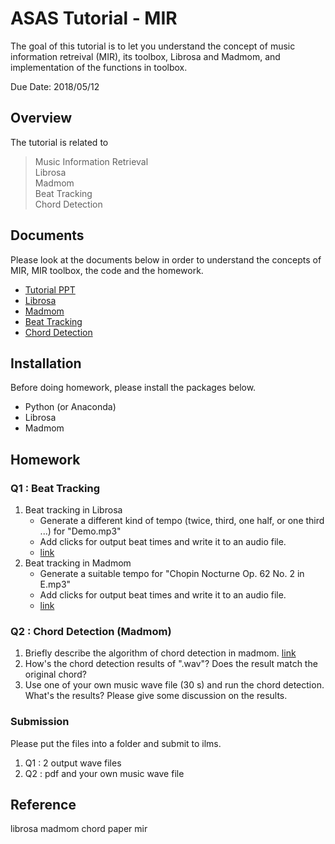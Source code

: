 # ASAS Tutorial - MIR

The goal of this tutorial is to let you understand the concept of music information retreival (MIR), its toolbox, Librosa and Madmom, and implementation of the functions in toolbox.

Due Date: 2018/05/12

## Overview
The tutorial is related to 
> Music Information Retrieval  
> Librosa  
> Madmom  
> Beat Tracking    
> Chord Detection   

## Documents

Please look at the documents below in order to understand the concepts of MIR, MIR toolbox, the code and the homework. 

* [Tutorial PPT](https://docs.google.com/presentation/d/1DbQDEw_j4ZasM3ywzMdGcfkyMYt1ZDAAWIULfyNwDRE/edit?usp=sharing)
* [Librosa](https://hackmd.io/BSdk7rjRRWWZf0ifZIAOwA#)
* [Madmom](https://github.com/bobolee1239/ASAS/blob/master/madmom.md)
* [Beat Tracking](https://docs.google.com/presentation/d/1DbQDEw_j4ZasM3ywzMdGcfkyMYt1ZDAAWIULfyNwDRE/edit?usp=sharing)
* [Chord Detection](http://www.google.fr/)

## Installation

Before doing homework, please install the packages below.

* Python (or Anaconda)
* Librosa 
* Madmom  

## Homework

### Q1 : Beat Tracking

1. Beat tracking in Librosa
	* Generate a different kind of tempo (twice, third, one half, or one third ...) for "Demo.mp3"
	* Add clicks for output beat times and write it to an audio file. 
	* [link]()
2. Beat tracking in Madmom
	* Generate a suitable tempo for "Chopin Nocturne Op. 62 No. 2 in E.mp3" 
	* Add clicks for output beat times and write it to an audio file. 
	* [link]()

### Q2 : Chord Detection (Madmom)

1. Briefly describe the algorithm of chord detection in madmom. [link]()	
2. How's the chord detection results of ".wav"? Does the result match the original chord? 
3. Use one of your own music wave file (30 s) and run the chord detection. What's the results? Please give some discussion on the results.

### Submission

Please put the files into a folder and submit to ilms.

1. Q1 : 2 output wave files
2. Q2 : pdf and your own music wave file

## Reference

librosa
madmom
chord paper
mir 
